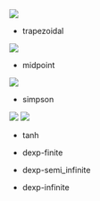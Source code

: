 

<img src="https://latex.codecogs.com/gif.latex?\displaystyle&space;\int_a^b&space;f(x)dx" />

* trapezoidal
<img src="https://latex.codecogs.com/gif.latex?\displaystyle&space;\int_a^b&space;f(x)dx&space;\approx&space;h\left(\frac{1}{2}f(a)&plus;\sum_{i=1}^{n-1}f(a&plus;hi)&plus;\frac{1}{2}f(b)\right),h=\frac{b-a}{N}" />

* midpoint
<img src="https://latex.codecogs.com/gif.latex?\displaystyle&space;\int_a^b&space;f(x)dx&space;\approx&space;\sum_{i=1}^{n-1}f(a&plus;h(i-1/2)),h=\frac{b-a}{N}" />

* simpson
<img src="https://latex.codecogs.com/gif.latex?S_n=\frac{h}{3}\left(\frac{1}{2}f(a)&plus;\sum_{i=1}^{n-1}f(a&plus;hi)&plus;\frac{1}{2}f(b)&plus;2\sum_{i=1}^{n-1}f(a&plus;h(i-1/2))\right)" />
<img src="https://latex.codecogs.com/gif.latex?h=\frac{b-a}{n}" />

* tanh

* dexp-finite

* dexp-semi_infinite

* dexp-infinite

